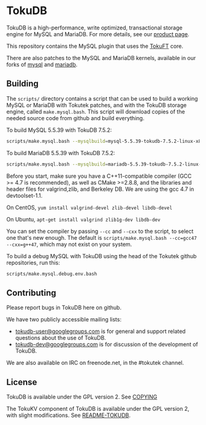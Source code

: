 TokuDB
======

TokuDB is a high-performance, write optimized, transactional storage engine for MySQL and
MariaDB.  For more details, see our [product page][products].

This repository contains the MySQL plugin that uses the [TokuFT][tokuft]
core.

There are also patches to the MySQL and MariaDB kernels, available in our
forks of [mysql][mysql] and [mariadb][mariadb].

[products]: http://www.tokutek.com/products/tokudb-for-mysql/
[tokuft]: http://github.com/Tokutek/ft-index
[mysql]: http://github.com/Tokutek/mysql
[mariadb]: http://github.com/Tokutek/mariadb


Building
--------

The `scripts/` directory contains a script that can be used to build a
working MySQL or MariaDB with Tokutek patches, and with the TokuDB storage
engine, called `make.mysql.bash`.  This script will download copies of the
needed source code from github and build everything.

To build MySQL 5.5.39 with TokuDB 7.5.2:
```sh
scripts/make.mysql.bash --mysqlbuild=mysql-5.5.39-tokudb-7.5.2-linux-x86_64
```

To build MariaDB 5.5.39 with TokuDB 7.5.2:
```sh
scripts/make.mysql.bash --mysqlbuild=mariadb-5.5.39-tokudb-7.5.2-linux-x86_64
```

Before you start, make sure you have a C++11-compatible compiler (GCC >=
4.7 is recommended), as well as CMake >=2.8.8, and the libraries and
header files for valgrind,zlib, and Berkeley DB.  We are using the gcc 4.7
in devtoolset-1.1.

On CentOS, `yum install valgrind-devel zlib-devel libdb-devel`

On Ubuntu, `apt-get install valgrind zlib1g-dev libdb-dev`

You can set the compiler by passing `--cc` and `--cxx` to the script, to
select one that's new enough.  The default is `scripts/make.mysql.bash
--cc=gcc47 --cxx=g++47`, which may not exist on your system.

To build a debug MySQL with TokuDB using the head of the Tokutek github
repositories, run this:
```sh
scripts/make.mysql.debug.env.bash
```


Contributing
------------

Please report bugs in TokuDB here on github.

We have two publicly accessible mailing lists:

 - tokudb-user@googlegroups.com is for general and support related
   questions about the use of TokuDB.
 - tokudb-dev@googlegroups.com is for discussion of the development of
   TokuDB.

We are also available on IRC on freenode.net, in the #tokutek channel.


License
-------

TokuDB is available under the GPL version 2.  See [COPYING][copying]

The TokuKV component of TokuDB is available under the GPL version 2, with
slight modifications.  See [README-TOKUDB][license].

[copying]: http://github.com/Tokutek/tokudb-engine/blob/master/COPYING
[license]: http://github.com/Tokutek/tokudb-index/blob/master/README-TOKUDB
